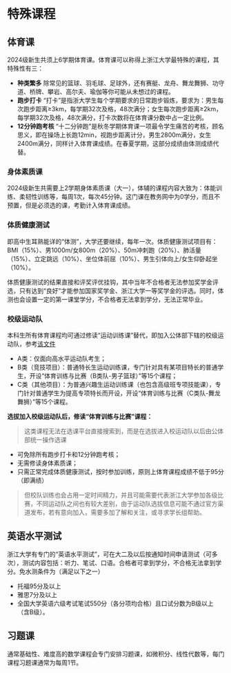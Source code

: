 # 特殊课程

## 体育课

2024级新生共须上6学期体育课。体育课可以称得上浙江大学最特殊的课程，其特殊性有三：

- **种类繁多**
除常见的篮球、羽毛球、足球外，还有赛艇、龙舟、舞龙舞狮、功守道、桥牌、攀岩、高尔夫、瑜伽等你可能从未想过的课程。
- **跑步打卡**
“打卡”是指浙大学生每个学期要求的日常跑步锻炼，要求为：男生每次跑步距离≥3km，每学期32次及格，48次满分；女生每次跑步距离≥2km，每学期32次及格，48次满分，打卡次数将在体育课分数中占一定比例。
- **12分钟跑考核**
“十二分钟跑”是秋冬学期体育课一项最令学生痛苦的考核，顾名思义，即在操场上长跑12min，视跑步距离计分，男生2800m满分，女生2400m满分，同样计入体育课成绩。在春夏学期，这部分成绩由体测成绩代替。

### 身体素质课

2024级新生共需要上2学期身体素质课（大一），体辅的课程内容大致为：体能训练、柔韧性训练等，每周1次，每次45分钟。这门课在教务网中为0学分，而且不预置，但是必须选的课，考勤计入体育课成绩。

### 体质健康测试

即高中生耳熟能详的“体测”，大学还要继续，每年一次。体质健康测试项目有：BMI（15%）、男1000m/女800m（20%）、50m冲刺跑（20%）、肺活量（15%）、立定跳远（10%）、坐位体前屈（10%）、男生引体向上/女生仰卧起坐（10%）。

体质健康测试的结果直接和评奖评优挂钩，其中当年不合格者无法参加奖学金评选，只有达到“良好”才能参加国家奖学金、浙江大学一等奖学金的评选。同时，体测也会设置一定的第一课堂学分，不合格者无法拿到学分，无法正常毕业。

### 校级运动队

本科生所有体育课程均可通过修读“运动训练课”替代，即加入公体部下辖的校级运动队，参考[该文件](http://www.tyys.zju.edu.cn/redir.php?catalog_id=172628&object_id=163494)

- A类：仅面向高水平运动队考生；
- B类（竞技项目）：普通特长生运动训练课，专门针对具有某项目特长的普通学生，开设“体育训练与比赛（B类队-男子篮球）”等15个课程；
- C类（其他项目）：为普通兴趣生运动训练课（也包含高级班专项技能课），专门针对普通学生为提高专项特长而开设，开设“体育训练与比赛（C类队-舞龙舞狮）”等15个课程。

**选拔加入校级运动队后，修读“体育训练与比赛”课程：**
> 这类课程无法在选课平台直接搜索到，而是在选拔进入校运动队以后由公体部统一操作选课
- 可免除所有跑步打卡和12分钟跑考核；
- 无需修读身体素质课；
- 只需正常完成体质健康测试，按时参加训练，原则上体育课程成绩不低于95分（即满绩）

> 但校队训练也会占用一定时间精力，并且可能需要代表浙江大学参加各级比赛，不同运动队之间也有较大差别，由于运动队选拔信息可能不通过官方渠道发布，若有意向加入，需要多加了解和关注，或寻求学长组帮助。

## 英语水平测试

浙江大学有专门的“英语水平测试”，可在大二及以后按通知时间申请测试（可多次），测试内容包括：听力、笔试、口语。合格者可拿到学分，不合格无法拿到学分。免水测条件为（满足以下之一）

- 托福95分及以上
- 雅思7分及以上
- 全国大学英语六级考试笔试550分（各分项均合格）且口试分数为B级以上（含B级）。

## 习题课

通常基础性、难度高的数学课程会专门安排习题课，如微积分、线性代数等，每门课程习题课通常为每周1节。
